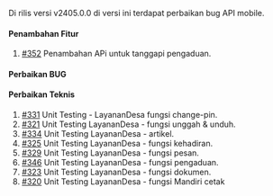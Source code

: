 Di rilis versi v2405.0.0 di versi ini terdapat perbaikan bug API mobile.

#### Penambahan Fitur
1. [#352](https://github.com/OpenSID/opensid-api/issues/352) Penambahan APi untuk tanggapi pengaduan.

#### Perbaikan BUG
 
#### Perbaikan Teknis

1. [#331](https://github.com/OpenSID/opensid-api/issues/331) Unit Testing - LayananDesa fungsi change-pin.
2. [#321](https://github.com/OpenSID/opensid-api/issues/321) Unit Testing LayananDesa - fungsi unggah & unduh.
3. [#334](https://github.com/OpenSID/opensid-api/issues/334) Unit Testing LayananDesa - artikel.
4. [#325](https://github.com/OpenSID/opensid-api/issues/325) Unit Testing LayananDesa - fungsi kehadiran.
5. [#329](https://github.com/OpenSID/opensid-api/issues/329) Unit Testing LayananDesa - fungsi pesan.
6. [#346](https://github.com/OpenSID/opensid-api/issues/346) Unit Testing LayananDesa - fungsi pengaduan.
7. [#323](https://github.com/OpenSID/opensid-api/issues/323) Unit Testing LayananDesa - fungsi dokumen.
8. [#320](https://github.com/OpenSID/opensid-api/issues/320) Unit Testing LayananDesa - fungsi Mandiri cetak
